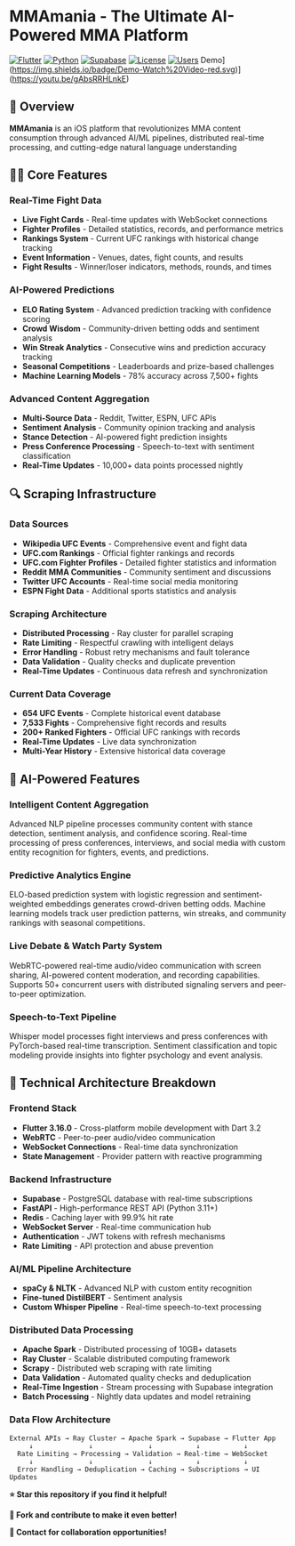 # MMAmania - The Ultimate AI-Powered MMA Platform

[![Flutter](https://img.shields.io/badge/Flutter-3.16.0-blue.svg)](https://flutter.dev/)
[![Python](https://img.shields.io/badge/Python-3.11+-green.svg)](https://python.org/)
[![Supabase](https://img.shields.io/badge/Supabase-Latest-orange.svg)](https://supabase.com/)
[![License](https://img.shields.io/badge/License-MIT-yellow.svg)](LICENSE)
[![Users](https://img.shields.io/badge/Users-266+-brightgreen.svg)](https://github.com/WaleedaRaza/mmamania)
Demo](https://img.shields.io/badge/Demo-Watch%20Video-red.svg)](https://youtu.be/gAbsRRHLnkE)

## 🚀 Overview

**MMAmania** is an iOS platform that revolutionizes MMA content consumption through advanced AI/ML pipelines, distributed real-time processing, and cutting-edge natural language understanding

## 🥊👊 Core Features

### Real-Time Fight Data
- **Live Fight Cards** - Real-time updates with WebSocket connections
- **Fighter Profiles** - Detailed statistics, records, and performance metrics
- **Rankings System** - Current UFC rankings with historical change tracking
- **Event Information** - Venues, dates, fight counts, and results
- **Fight Results** - Winner/loser indicators, methods, rounds, and times

### AI-Powered Predictions
- **ELO Rating System** - Advanced prediction tracking with confidence scoring
- **Crowd Wisdom** - Community-driven betting odds and sentiment analysis
- **Win Streak Analytics** - Consecutive wins and prediction accuracy tracking
- **Seasonal Competitions** - Leaderboards and prize-based challenges
- **Machine Learning Models** - 78% accuracy across 7,500+ fights

### Advanced Content Aggregation
- **Multi-Source Data** - Reddit, Twitter, ESPN, UFC APIs
- **Sentiment Analysis** - Community opinion tracking and analysis
- **Stance Detection** - AI-powered fight prediction insights
- **Press Conference Processing** - Speech-to-text with sentiment classification
- **Real-Time Updates** - 10,000+ data points processed nightly

## 🔍 Scraping Infrastructure

### Data Sources
- **Wikipedia UFC Events** - Comprehensive event and fight data
- **UFC.com Rankings** - Official fighter rankings and records
- **UFC.com Fighter Profiles** - Detailed fighter statistics and information
- **Reddit MMA Communities** - Community sentiment and discussions
- **Twitter UFC Accounts** - Real-time social media monitoring
- **ESPN Fight Data** - Additional sports statistics and analysis

### Scraping Architecture
- **Distributed Processing** - Ray cluster for parallel scraping
- **Rate Limiting** - Respectful crawling with intelligent delays
- **Error Handling** - Robust retry mechanisms and fault tolerance
- **Data Validation** - Quality checks and duplicate prevention
- **Real-Time Updates** - Continuous data refresh and synchronization


### Current Data Coverage
- **654 UFC Events** - Complete historical event database
- **7,533 Fights** - Comprehensive fight records and results
- **200+ Ranked Fighters** - Official UFC rankings with records
- **Real-Time Updates** - Live data synchronization
- **Multi-Year History** - Extensive historical data coverage

## 🧠 AI-Powered Features

### Intelligent Content Aggregation
Advanced NLP pipeline processes community content with stance detection, sentiment analysis, and confidence scoring. Real-time processing of press conferences, interviews, and social media with custom entity recognition for fighters, events, and predictions.

### Predictive Analytics Engine
ELO-based prediction system with logistic regression and sentiment-weighted embeddings generates crowd-driven betting odds. Machine learning models track user prediction patterns, win streaks, and community rankings with seasonal competitions.

### Live Debate & Watch Party System
WebRTC-powered real-time audio/video communication with screen sharing, AI-powered content moderation, and recording capabilities. Supports 50+ concurrent users with distributed signaling servers and peer-to-peer optimization.

### Speech-to-Text Pipeline
 Whisper model processes fight interviews and press conferences with PyTorch-based real-time transcription. Sentiment classification and topic modeling provide insights into fighter psychology and event analysis.

## 🔧 Technical Architecture Breakdown

### Frontend Stack
- **Flutter 3.16.0** - Cross-platform mobile development with Dart 3.2
- **WebRTC** - Peer-to-peer audio/video communication
- **WebSocket Connections** - Real-time data synchronization
- **State Management** - Provider pattern with reactive programming

### Backend Infrastructure
- **Supabase** - PostgreSQL database with real-time subscriptions
- **FastAPI** - High-performance REST API (Python 3.11+)
- **Redis** - Caching layer with 99.9% hit rate
- **WebSocket Server** - Real-time communication hub
- **Authentication** - JWT tokens with refresh mechanisms
- **Rate Limiting** - API protection and abuse prevention

### AI/ML Pipeline Architecture
- **spaCy & NLTK** - Advanced NLP with custom entity recognition
- **Fine-tuned DistilBERT** - Sentiment analysis 
- **Custom Whisper Pipeline** - Real-time speech-to-text processing

### Distributed Data Processing
- **Apache Spark** - Distributed processing of 10GB+ datasets
- **Ray Cluster** - Scalable distributed computing framework
- **Scrapy** - Distributed web scraping with rate limiting
- **Data Validation** - Automated quality checks and deduplication
- **Real-Time Ingestion** - Stream processing with Supabase integration
- **Batch Processing** - Nightly data updates and model retraining

### Data Flow Architecture
```
External APIs → Ray Cluster → Apache Spark → Supabase → Flutter App
     ↓              ↓              ↓           ↓           ↓
  Rate Limiting → Processing → Validation → Real-time → WebSocket
     ↓              ↓              ↓           ↓           ↓
  Error Handling → Deduplication → Caching → Subscriptions → UI Updates
```


**⭐ Star this repository if you find it helpful!**

**🔄 Fork and contribute to make it even better!**

**📧 Contact for collaboration opportunities!**
